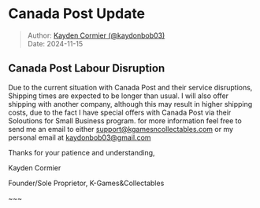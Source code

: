 # Canada Post Update

> Author: [Kayden Cormier (@kaydonbob03)](mailto:support@kgamesncollectables.com) <br/>
> Date: 2024-11-15

## Canada Post Labour Disruption

Due to the current situation with Canada Post and their service disruptions, Shipping times are expected to be longer than usual. 
I will also offer shipping with another company, although this may result in higher shipping costs, due to the fact I have special offers with Canada Post via their Soloutions for Small Business program.
for more information feel free to send me an email to either [support@kgamesncollectables.com](mailto:support@kgamesncollectables.com?subject=Inquiry%20on%20Shipping%20Updates) or my personal email at [kaydonbob03@gmail.com](mailto:kaydonbob03@gmail.com?subject=Inquiry%20on%20Shipping%20Updates)

Thanks for your patience and understanding,

Kayden Cormier
<p></p>
Founder/Sole Proprietor, K-Games&Collectables

<p id="split">~~~</p>